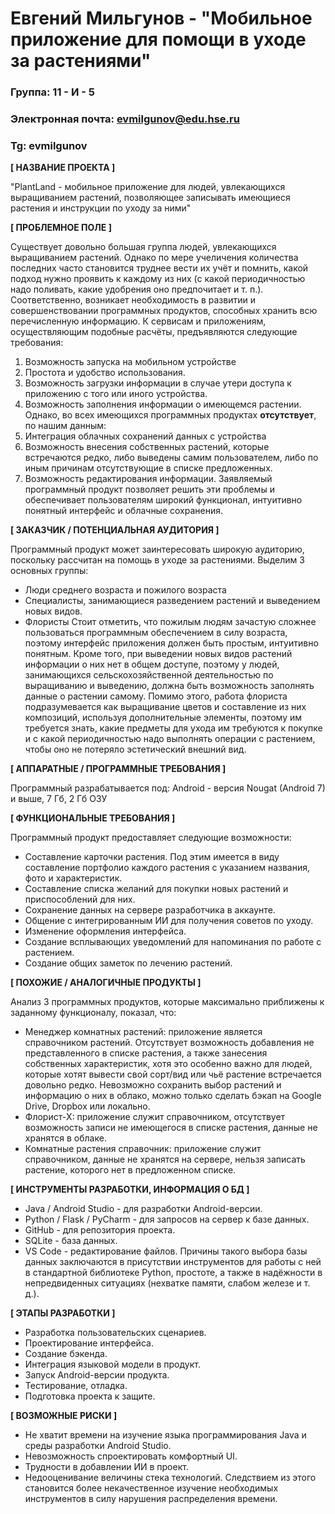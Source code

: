# Евгений Мильгунов - "Мобильное приложение для помощи в уходе за растениями"

### Группа: 11 - И - 5
### Электронная почта: evmilgunov@edu.hse.ru
### Tg: evmilgunov


**[ НАЗВАНИЕ ПРОЕКТА ]**

"PlantLand - мобильное приложение для людей, увлекающихся выращиванием растений, позволяющее записывать имеющиеся растения и инструкции по уходу за ними"

**[ ПРОБЛЕМНОЕ ПОЛЕ ]**

Существует довольно большая группа людей, увлекающихся выращиванием растений. Однако по мере учеличения количества последних часто становится труднее вести их учёт и помнить, какой подход нужно проявить к каждому из них (с какой периодичностью надо поливать, какие удобрения оно предпочитает и т. п.). Соответственно, возникает необходимость в развитии и совершенствовании программных продуктов, способных хранить всю перечисленную информацию. К сервисам и приложениям, осуществляющим подобные расчёты, предъявляются следующие требования:
1.  Возможность запуска на мобильном устройстве
2.  Простота и удобство использования.
3.  Возможность загрузки информации в случае утери доступа к приложению с того или иного устройства.
4.  Возможность заполнения информации о имеющемся растении.
Однако, во всех имеющихся программных продуктах **отсутствует**, по нашим данным:
1.  Интеграция облачных сохранений данных с устройства
2.  Возможность внесения собственных растений, которые встречаются редко, либо выведены самим пользователем, либо по иным причинам отсутствующие в списке предложенных.
3.  Возможность редактирования информации.
Заявляемый программный продукт позволяет решить эти проблемы и обеспечивает пользователям широкий функционал, интуитивно понятный интерфейс и облачные сохранения.

**[ ЗАКАЗЧИК / ПОТЕНЦИАЛЬНАЯ АУДИТОРИЯ ]**

Программный продукт может заинтересовать широкую аудиторию, поскольку рассчитан на помощь в уходе за растениями. Выделим 3 основных группы:
*  Люди среднего возраста и пожилого возраста
*  Специалисты, занимающиеся разведением растений и выведением новых видов.
*  Флористы
Стоит отметить, что пожилым людям зачастую сложнее пользоваться программным обеспечением в силу возраста, поэтому интерфейс приложения должен быть простым, интуитивно понятным. Кроме того, при выведении новых видов растений информации о них нет в общем доступе, поэтому у людей, занимающихся сельскохозяйственной деятельностью по выращиванию и выведению, должна быть возможность заполнять данные о растении самому. Помимо этого, работа флориста подразумевается как выращивание цветов и составление из них композиций, используя дополнительные элементы, поэтому им требуется знать, какие предметы для ухода им требуются к покупке и с какой периодичностью надо выполнять операции с растением, чтобы оно не потеряло эстетический внешний вид.

**[ АППАРАТНЫЕ / ПРОГРАММНЫЕ ТРЕБОВАНИЯ ]**

Программный разрабатывается под:
Android - версия Nougat (Android 7) и выше, 7 Гб, 2 Гб ОЗУ

**[ ФУНКЦИОНАЛЬНЫЕ ТРЕБОВАНИЯ ]**

Программный продукт предоставляет следующие возможности:
*  Составление карточки растения. Под этим имеется в виду составление портфолио каждого растения с указанием названия, фото и характеристик.
*  Составление списка желаний для покупки новых растений и приспособлений для них.
*  Сохранение данных на сервере разработчика в аккаунте.
*  Общение с интегрированным ИИ для получения советов по уходу.
*  Изменение оформления интерфейса.
*  Создание всплывающих уведомлений для напоминания по работе с растением.
*  Создание общих заметок по лечению растений.

**[ ПОХОЖИЕ / АНАЛОГИЧНЫЕ ПРОДУКТЫ ]**

Анализ 3 программных продуктов, которые максимально приближены к заданному функционалу, показал, что:
*  Менеджер комнатных растений: приложение является справочником растений. Отсутствует возможность добавления не представленного в списке растения, а также занесения собственных характеристик, хотя это особенно важно для людей, которые хотят вывести свой сорт/вид или чьё растение встречается довольно редко. Невозможно сохранить выбор растений и информацию о них в облако, можно только сделать бэкап на Google Drive, Dropbox или локально.
*  Флорист-X: приложение служит справочником, отсутствует возможность записи не имеющегося в списке растения, данные не хранятся в облаке.
*  Комнатные растения справочник: приложение служит справочником, данные не хранятся на сервере, нельзя записать растение, которого нет в предложенном списке.

**[ ИНСТРУМЕНТЫ РАЗРАБОТКИ, ИНФОРМАЦИЯ О БД ]**

*  Java / Android Studio - для разработки Android-версии.
*  Python / Flask / PyCharm - для запросов на сервер к базе данных.
*  GitHub - для репозитория проекта.
*  SQLite - база данных.
*  VS Code - редактирование файлов.
Причины такого выбора базы данных заключаются в присутствии инструментов для работы с ней в стандартной библиотеке Python, простоте, а также в надёжности в непредвиденных ситуациях (нехватке памяти, слабом железе и т. д.).

**[ ЭТАПЫ РАЗРАБОТКИ ]**

*  Разработка пользовательских сценариев.
*  Проектирование интерфейса.
*  Создание бэкенда.
*  Интеграция языковой модели в продукт.
*  Запуск Android-версии продукта.
*  Тестирование, отладка.
*  Подготовка проекта к защите.

**[ ВОЗМОЖНЫЕ РИСКИ ]**

*  Не хватит времени на изучение языка программирования Java и среды разработки Android Studio.
*  Невозможность спроектировать комфортный UI.
*  Трудности в добавлении ИИ в проект.
*  Недооценивание величины стека технологий. Следствием из этого становится более некачественное изучение необходимых инструментов в силу нарушения распределения времени.
